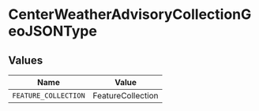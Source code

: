# CenterWeatherAdvisoryCollectionGeoJSONType


## Values

| Name                 | Value                |
| -------------------- | -------------------- |
| `FEATURE_COLLECTION` | FeatureCollection    |